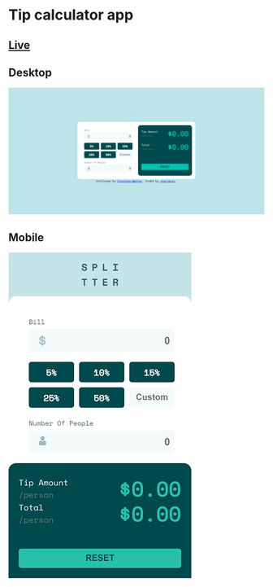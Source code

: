 # Tip calculator app

## [Live](https://yhertekin-tip-calculator.surge.sh/)

## Desktop

![desktop image of application](./pics/desktop.PNG)

## Mobile

![mobile image of application](./pics/mobile.png)

